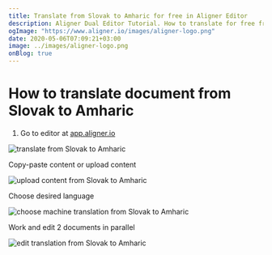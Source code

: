 ```yaml
---
title: Translate from Slovak to Amharic for free in Aligner Editor
description: Aligner Dual Editor Tutorial. How to translate for free from Slovak to Amharic. Aligner is multilingual document management platform. 
ogImage: "https://www.aligner.io/images/aligner-logo.png"
date: 2020-05-06T07:09:21+03:00
image: ../images/aligner-logo.png
onBlog: true
---
```


# How to translate document from Slovak to Amharic

1. Go to editor at [app.aligner.io](https://app.aligner.io "Aligner App web page")

![translate from Slovak to Amharic](../aligner-blank-editor.png "translate from Slovak to Amharic")

Copy-paste content or upload content

![upload content from Slovak to Amharic](../aligner-uploaded-document.png "upload content from Slovak to Amharic")

Choose desired language

![choose machine translation from Slovak to Amharic](../aligner-language-dropdown.png "choose machine translation from Slovak to Amharic")

Work and edit 2 documents in parallel

![edit translation from Slovak to Amharic](../aligner-double-sitded-editor.png "edit translation from Slovak to Amharic")

